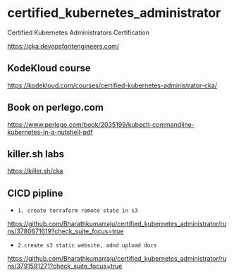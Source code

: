 # certified_kubernetes_administrator
Certified Kubernetes Administrators Certification

https://cka.devopsforitengineers.com/ 


## KodeKloud course

https://kodekloud.com/courses/certified-kubernetes-administrator-cka/

## Book on perlego.com

https://www.perlego.com/book/2035199/kubectl-commandline-kubernetes-in-a-nutshell-pdf


## killer.sh labs

https://killer.sh/cka


## CICD pipline

* `1. create terraform remote state in s3`

https://github.com/Bharathkumarraju/certified_kubernetes_administrator/runs/3780671619?check_suite_focus=true

* `2.create s3 static website, adnd upload docs `

https://github.com/Bharathkumarraju/certified_kubernetes_administrator/runs/3791591271?check_suite_focus=true 